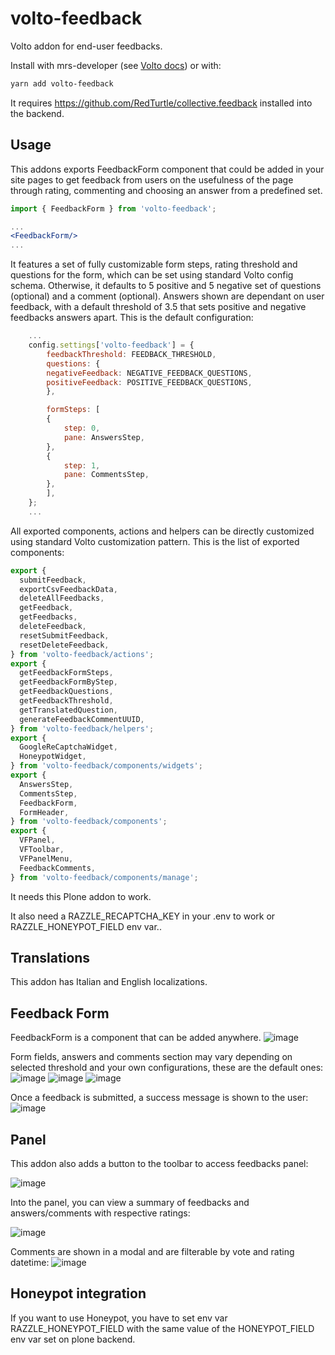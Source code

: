 # volto-feedback

Volto addon for end-user feedbacks.

Install with mrs-developer (see [Volto docs](https://docs.voltocms.com/customizing/add-ons/)) or with:

```bash
yarn add volto-feedback
```

It requires https://github.com/RedTurtle/collective.feedback installed into the backend.

## Usage

This addons exports FeedbackForm component that could be added in your site pages to get feedback from users on the usefulness of the page through rating, commenting and choosing an answer from a predefined set.

```jsx
import { FeedbackForm } from 'volto-feedback';

...
<FeedbackForm/>
...
```

It features a set of fully customizable form steps, rating threshold and questions for the form, which can be set using standard Volto config schema. Otherwise, it defaults to 5 positive and 5 negative set of questions (optional) and a comment (optional).
Answers shown are dependant on user feedback, with a default threshold of 3.5 that sets positive and negative feedbacks answers apart.
This is the default configuration:

```jsx
    ...
    config.settings['volto-feedback'] = {
        feedbackThreshold: FEEDBACK_THRESHOLD,
        questions: {
        negativeFeedback: NEGATIVE_FEEDBACK_QUESTIONS,
        positiveFeedback: POSITIVE_FEEDBACK_QUESTIONS,
        },

        formSteps: [
        {
            step: 0,
            pane: AnswersStep,
        },
        {
            step: 1,
            pane: CommentsStep,
        },
        ],
    };
    ...
```

All exported components, actions and helpers can be directly customized using standard Volto customization pattern. This is the list of exported components:

```jsx
export {
  submitFeedback,
  exportCsvFeedbackData,
  deleteAllFeedbacks,
  getFeedback,
  getFeedbacks,
  deleteFeedback,
  resetSubmitFeedback,
  resetDeleteFeedback,
} from 'volto-feedback/actions';
export {
  getFeedbackFormSteps,
  getFeedbackFormByStep,
  getFeedbackQuestions,
  getFeedbackThreshold,
  getTranslatedQuestion,
  generateFeedbackCommentUUID,
} from 'volto-feedback/helpers';
export {
  GoogleReCaptchaWidget,
  HoneypotWidget,
} from 'volto-feedback/components/widgets';
export {
  AnswersStep,
  CommentsStep,
  FeedbackForm,
  FormHeader,
} from 'volto-feedback/components';
export {
  VFPanel,
  VFToolbar,
  VFPanelMenu,
  FeedbackComments,
} from 'volto-feedback/components/manage';
```

It needs this Plone addon to work.

It also need a RAZZLE_RECAPTCHA_KEY in your .env to work or RAZZLE_HONEYPOT_FIELD env var..

## Translations

This addon has Italian and English localizations.

## Feedback Form

FeedbackForm is a component that can be added anywhere.
![image](https://user-images.githubusercontent.com/41484878/216962241-fa88d610-9fc7-4831-ac69-fd6e34655c71.png)

Form fields, answers and comments section may vary depending on selected threshold and your own configurations, these are the default ones:
![image](https://user-images.githubusercontent.com/41484878/216961741-404f357d-70fb-474b-989c-96bd51cfada1.png)
![image](https://user-images.githubusercontent.com/41484878/216961998-a4c1e7fa-1bd1-4349-a15a-1083c11c60de.png)
![image](https://user-images.githubusercontent.com/41484878/216962045-8086eb14-de68-4cbf-a6c4-6d2e4d993332.png)

Once a feedback is submitted, a success message is shown to the user:
![image](https://user-images.githubusercontent.com/41484878/216962200-b450216e-9a02-4d51-be3d-75b8a912df01.png)

## Panel

This addon also adds a button to the toolbar to access feedbacks panel:

![image](https://user-images.githubusercontent.com/41484878/216961401-527799d9-d336-488e-864e-cb919c4f4d8c.png)

Into the panel, you can view a summary of feedbacks and answers/comments with respective ratings:

![image](https://user-images.githubusercontent.com/41484878/216961272-72ecd260-9aa2-485e-9483-2a210b83901a.png)

Comments are shown in a modal and are filterable by vote and rating datetime:
![image](https://user-images.githubusercontent.com/41484878/216961506-b9d1e225-f36d-4c7f-a26c-c61794764fbc.png)

## Honeypot integration

If you want to use Honeypot, you have to set env var RAZZLE_HONEYPOT_FIELD with the same value of the HONEYPOT_FIELD env var set on plone backend.

